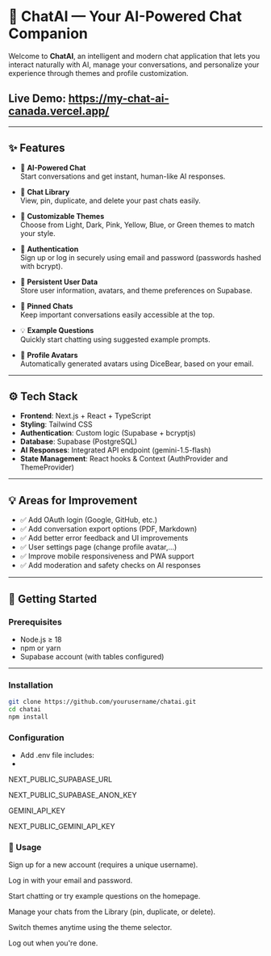 # 🚀 **ChatAI — Your AI-Powered Chat Companion**

Welcome to **ChatAI**, an intelligent and modern chat application that lets you interact naturally with AI, manage your conversations, and personalize your experience through themes and profile customization.
## Live Demo: https://my-chat-ai-canada.vercel.app/

---

## ✨ **Features**

- 💬 **AI-Powered Chat**  
  Start conversations and get instant, human-like AI responses.

- 📁 **Chat Library**  
  View, pin, duplicate, and delete your past chats easily.

- 🎨 **Customizable Themes**  
  Choose from Light, Dark, Pink, Yellow, Blue, or Green themes to match your style.

- 🔐 **Authentication**  
  Sign up or log in securely using email and password (passwords hashed with bcrypt).

- 📄 **Persistent User Data**  
  Store user information, avatars, and theme preferences on Supabase.

- 📌 **Pinned Chats**  
  Keep important conversations easily accessible at the top.

- 💡 **Example Questions**  
  Quickly start chatting using suggested example prompts.

- 🌟 **Profile Avatars**  
  Automatically generated avatars using DiceBear, based on your email.

---

## ⚙️ **Tech Stack**

- **Frontend**: Next.js + React + TypeScript
- **Styling**: Tailwind CSS
- **Authentication**: Custom logic (Supabase + bcryptjs)
- **Database**: Supabase (PostgreSQL)
- **AI Responses**: Integrated API endpoint (gemini-1.5-flash)
- **State Management**: React hooks & Context (AuthProvider and ThemeProvider)

---

## 💡 **Areas for Improvement**

- ✅ Add OAuth login (Google, GitHub, etc.)
- ✅ Add conversation export options (PDF, Markdown)
- ✅ Add better error feedback and UI improvements
- ✅ User settings page (change profile avatar,...)
- ✅ Improve mobile responsiveness and PWA support
- ✅ Add moderation and safety checks on AI responses

---

## 🚀 **Getting Started**

### Prerequisites

- Node.js ≥ 18
- npm or yarn
- Supabase account (with tables configured)

---

### Installation

```bash
git clone https://github.com/yourusername/chatai.git
cd chatai
npm install
```
### Configuration

- Add .env file includes:
- 
NEXT_PUBLIC_SUPABASE_URL

NEXT_PUBLIC_SUPABASE_ANON_KEY

GEMINI_API_KEY

NEXT_PUBLIC_GEMINI_API_KEY

### 💬 Usage
Sign up for a new account (requires a unique username).

Log in with your email and password.

Start chatting or try example questions on the homepage.

Manage your chats from the Library (pin, duplicate, or delete).

Switch themes anytime using the theme selector.

Log out when you're done.
